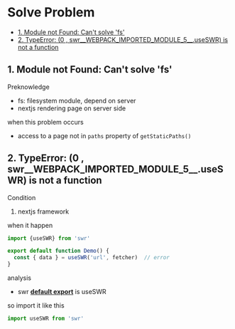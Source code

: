# Solve Problem

- [1. Module not Found: Can't solve 'fs'](#1-module-not-found-cant-solve-fs)
- [2. TypeError: (0 , swr\_\_WEBPACK\_IMPORTED\_MODULE\_5\_\_.useSWR) is not a function](#2-typeerror-0--swr--webpack-imported-module-5--useswr-is-not-a-function)

## 1. Module not Found: Can't solve 'fs'

Preknowledge

- fs: filesystem module, depend on server
- nextjs rendering page on server side

when this problem occurs

- access to a page not in `paths` property of `getStaticPaths()`

## 2. TypeError: (0 , swr__WEBPACK_IMPORTED_MODULE_5__.useSWR) is not a function

Condition

1. nextjs framework

when it happen

```js
import {useSWR} from 'swr'

export default function Demo() {
  const { data } = useSWR('url', fetcher)  // error
}
```

analysis

- swr [**default export**](javascript-module-import.md#default-import) is useSWR

so import it like this

```js
import useSWR from 'swr'
```
